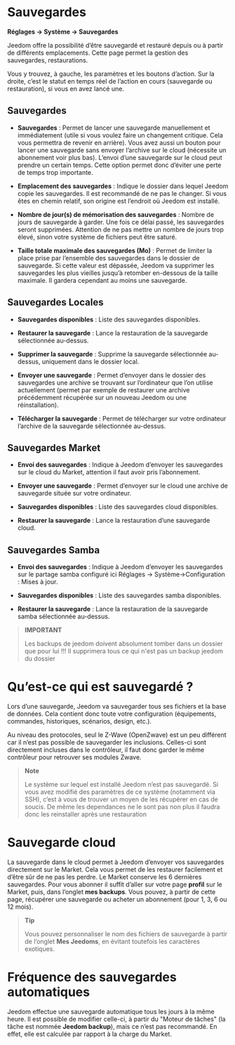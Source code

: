 # Sauvegardes
**Réglages → Système → Sauvegardes**

Jeedom offre la possibilité d’être sauvegardé et restauré depuis ou à partir de différents emplacements.
Cette page permet la gestion des sauvegardes, restaurations.


Vous y trouvez, à gauche, les paramètres et les boutons d’action. Sur la droite, c’est le statut en temps réel de l’action en cours (sauvegarde ou restauration), si vous en avez lancé une.

## Sauvegardes

- **Sauvegardes** : Permet de lancer une sauvegarde manuellement et immédiatement (utile si vous voulez faire un changement critique. Cela vous permettra de revenir en arrière). Vous avez aussi un bouton pour lancer une sauvegarde sans envoyer l’archive sur le cloud (nécessite un abonnement voir plus bas). L’envoi d’une sauvegarde sur le cloud peut prendre un certain temps. Cette option permet donc d’éviter une perte de temps trop importante.

- **Emplacement des sauvegardes** : Indique le dossier dans lequel Jeedom copie les sauvegardes. Il est recommandé de ne pas le changer. Si vous êtes en chemin relatif, son origine est l’endroit où Jeedom est installé.

- **Nombre de jour(s) de mémorisation des sauvegardes** : Nombre de jours de sauvegarde à garder. Une fois ce délai passé, les sauvegardes seront supprimées. Attention de ne pas mettre un nombre de jours trop élevé, sinon votre système de fichiers peut être saturé.

- **Taille totale maximale des sauvegardes (Mo)** : Permet de limiter la place prise par l’ensemble des sauvegardes dans le dossier de sauvegarde. Si cette valeur est dépassée, Jeedom va supprimer les sauvegardes les plus vieilles jusqu’à retomber en-dessous de la taille maximale. Il gardera cependant au moins une sauvegarde.

## Sauvegardes Locales

- **Sauvegardes disponibles** : Liste des sauvegardes disponibles.

- **Restaurer la sauvegarde** : Lance la restauration de la sauvegarde sélectionnée au-dessus.

- **Supprimer la sauvegarde** : Supprime la sauvegarde sélectionnée au-dessus, uniquement dans le dossier local.

- **Envoyer une sauvegarde** : Permet d’envoyer dans le dossier des sauvegardes une archive se trouvant sur l’ordinateur que l’on utilise actuellement (permet par exemple de restaurer une archive précédemment récupérée sur un nouveau Jeedom ou une réinstallation).

- **Télécharger la sauvegarde** : Permet de télécharger sur votre ordinateur l’archive de la sauvegarde sélectionnée au-dessus.

## Sauvegardes Market

- **Envoi des sauvegardes** : Indique à Jeedom d’envoyer les sauvegardes sur le cloud du Market, attention il faut avoir pris l’abonnement.

- **Envoyer une sauvegarde** : Permet d’envoyer sur le cloud une archive de sauvegarde située sur votre ordinateur.

- **Sauvegardes disponibles** : Liste des sauvegardes cloud disponibles.

- **Restaurer la sauvegarde** : Lance la restauration d’une sauvegarde cloud.

## Sauvegardes Samba

- **Envoi des sauvegardes** : Indique à Jeedom d’envoyer les sauvegardes sur le partage samba configuré ici Réglages → Système→Configuration : Mises à jour.

- **Sauvegardes disponibles** : Liste des sauvegardes samba disponibles.

- **Restaurer la sauvegarde** : Lance la restauration de la sauvegarde samba sélectionnée au-dessus.

> **IMPORTANT**
>
> Les backups de jeedom doivent absolument tomber dans un dossier que pour lui !!! Il supprimera tous ce qui n'est pas un backup jeedom du dossier


# Qu’est-ce qui est sauvegardé ?

Lors d’une sauvegarde, Jeedom va sauvegarder tous ses fichiers et la base de données. Cela contient donc toute votre configuration (équipements, commandes, historiques, scénarios, design, etc.).

Au niveau des protocoles, seul le Z-Wave (OpenZwave) est un peu différent car il n’est pas possible de sauvegarder les inclusions. Celles-ci sont directement incluses dans le contrôleur, il faut donc garder le même contrôleur pour retrouver ses modules Zwave.

> **Note**
>
> Le système sur lequel est installé Jeedom n’est pas sauvegardé. Si vous avez modifié des paramètres de ce système (notamment via SSH), c’est à vous de trouver un moyen de les récupérer en cas de soucis. De même les dependances ne le sont pas non plus il faudra donc les reinstaller après une restauration

# Sauvegarde cloud

La sauvegarde dans le cloud permet à Jeedom d’envoyer vos sauvegardes directement sur le Market. Cela vous permet de les restaurer facilement et d’être sûr de ne pas les perdre. Le Market conserve les 6 dernières sauvegardes. Pour vous abonner il suffit d’aller sur votre page **profil** sur le Market, puis, dans l’onglet **mes backups**. Vous pouvez, à partir de cette page, récupérer une sauvegarde ou acheter un abonnement (pour 1, 3, 6 ou 12 mois).

> **Tip**
>
> Vous pouvez personnaliser le nom des fichiers de sauvegarde à partir de l’onglet **Mes Jeedoms**, en évitant toutefois les caractères exotiques.

# Fréquence des sauvegardes automatiques

Jeedom effectue une sauvegarde automatique tous les jours à la même heure. Il est possible de modifier celle-ci, à partir du "Moteur de tâches" (la tâche est nommée **Jeedom backup**), mais ce n’est pas recommandé. En effet, elle est calculée par rapport à la charge du Market.
